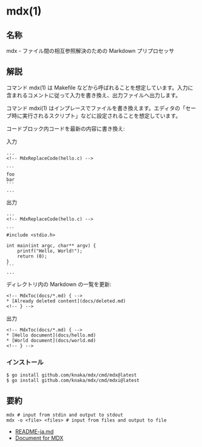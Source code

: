 # mdx(1)

## 名称

mdx - ファイル間の相互参照解決のための Markdown プリプロセッサ

## 解説

コマンド mdx(1) は Makefile などから呼ばれることを想定しています。入力に含まれるコメントに従って入力を書き換え、出力ファイルへ出力します。

コマンド mdxi(1) はインプレースでファイルを書き換えます。エディタの「セーブ時に実行されるスクリプト」などに設定されることを想定しています。

コードブロック内コードを最新の内容に書き換え:

入力

    ...
    <!-- MdxReplaceCode(hello.c) -->

    ```
    foo
    bar
    ```
    ...

出力

    ...
    <!-- MdxReplaceCode(hello.c) -->

    ```
    #include <stdio.h>

    int main(int argc, char** argv) {
        printf("Hello, World!");
        return (0);
    }
    ```
    ...

ディレクトリ内の Markdown の一覧を更新:

    <!-- MdxToc(docs/*.md) { -->
    * [Already deleted content](docs/deleted.md)
    <!-- } -->

出力

    <!-- MdxToc(docs/*.md) { -->
    * [Hello document](docs/hello.md)
    * [World document](docs/world.md)
    <!-- } -->



### インストール

    $ go install github.com/knaka/mdx/cmd/mdx@latest
    $ go install github.com/knaka/mdx/cmd/mdxi@latest

## 要約

    mdx # input from stdin and output to stdout
    mdx -o <file> <files> # input from files and output to file

<!--mdxtoc pattern=*.md-->
* [README-ja.md](README-ja.md)
* [Document for MDX](README.md)
<!--/mdxtoc-->
